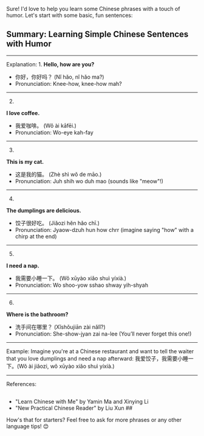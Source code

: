 Sure! I'd love to help you learn some Chinese phrases with a touch of humor. Let's start with some basic, fun sentences:

## Summary: Learning Simple Chinese Sentences with Humor
---
Explanation:
1.
**Hello, how are you?**
- 你好，你好吗？ (Nǐ hǎo, nǐ hǎo ma?)
- Pronunciation: Knee-how, knee-how mah?

---
2.
**I love coffee.**
- 我爱咖啡。 (Wǒ ài kāfēi.)
- Pronunciation: Wo-eye kah-fay

---
3.
**This is my cat.**
- 这是我的猫。 (Zhè shì wǒ de māo.)
- Pronunciation: Juh shih wo duh mao (sounds like "meow"!)

---
4.
**The dumplings are delicious.**
- 饺子很好吃。 (Jiǎozi hěn hǎo chī.)
- Pronunciation: Jyaow-dzuh hun how chrr (imagine saying "how" with a chirp at the end)

---
5.
**I need a nap.**
- 我需要小睡一下。 (Wǒ xūyào xiǎo shuì yíxià.)
- Pronunciation: Wo shoo-yow sshao shway yih-shyah

---
6.
**Where is the bathroom?**
- 洗手间在哪里？ (Xǐshǒujiān zài nǎlǐ?)
- Pronunciation: She-show-jyan zai na-lee (You’ll never forget this one!)

---
Example:
Imagine you're at a Chinese restaurant and want to tell the waiter that you love dumplings and need a nap afterward:
我爱饺子，我需要小睡一下。(Wǒ ài jiǎozi, wǒ xūyào xiǎo shuì yíxià.)

---
References:
## 
- "Learn Chinese with Me" by Yamin Ma and Xinying Li
- "New Practical Chinese Reader" by Liu Xun ## 

How's that for starters? Feel free to ask for more phrases or any other language tips! 😊